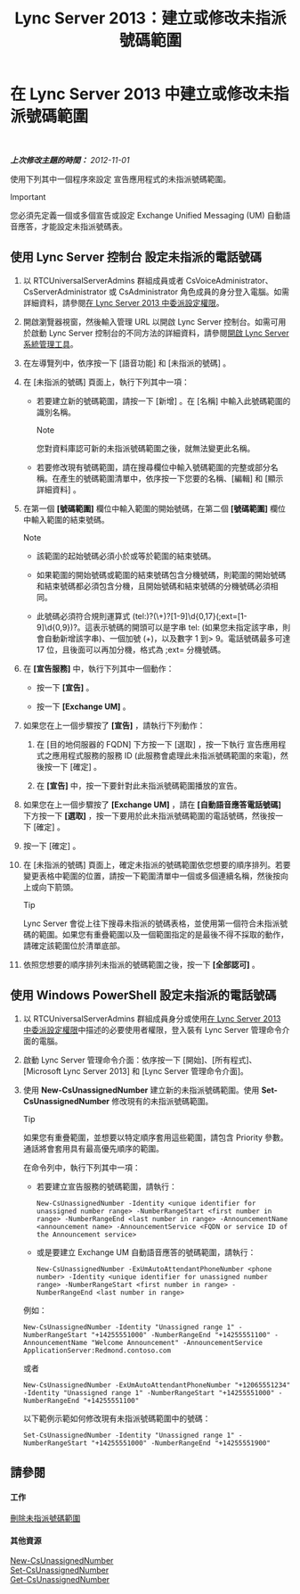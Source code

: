 ﻿---
title: Lync Server 2013：建立或修改未指派號碼範圍
TOCTitle: 建立或修改未指派號碼範圍
ms:assetid: a102b226-0460-4d5c-82f9-79b8444fa958
ms:mtpsurl: https://technet.microsoft.com/zh-tw/library/Gg412748(v=OCS.15)
ms:contentKeyID: 49291842
ms.date: 08/10/2015
mtps_version: v=OCS.15
ms.translationtype: HT
---

# 在 Lync Server 2013 中建立或修改未指派號碼範圍

 

_**上次修改主題的時間：** 2012-11-01_

使用下列其中一個程序來設定 宣告應用程式的未指派號碼範圍。

> [!IMPORTANT]  
> 您必須先定義一個或多個宣告或設定 Exchange Unified Messaging (UM) 自動語音應答，才能設定未指派號碼表。



## 使用 Lync Server 控制台 設定未指派的電話號碼

1.  以 RTCUniversalServerAdmins 群組成員或者 CsVoiceAdministrator、CsServerAdministrator 或 CsAdministrator 角色成員的身分登入電腦。如需詳細資料，請參閱[在 Lync Server 2013 中委派設定權限](lync-server-2013-delegate-setup-permissions.md)。

2.  開啟瀏覽器視窗，然後輸入管理 URL 以開啟 Lync Server 控制台。如需可用於啟動 Lync Server 控制台的不同方法的詳細資料，請參閱[開啟 Lync Server 系統管理工具](lync-server-2013-open-lync-server-administrative-tools.md)。

3.  在左導覽列中，依序按一下 \[語音功能\] 和 \[未指派的號碼\] 。

4.  在 \[未指派的號碼\] 頁面上，執行下列其中一項：
    
      - 若要建立新的號碼範圍，請按一下 \[新增\] 。在 \[名稱\] 中輸入此號碼範圍的識別名稱。
        
        > [!NOTE]  
        > 您對資料庫認可新的未指派號碼範圍之後，就無法變更此名稱。
        
    
      - 若要修改現有號碼範圍，請在搜尋欄位中輸入號碼範圍的完整或部分名稱。在產生的號碼範圍清單中，依序按一下您要的名稱、\[編輯\] 和 \[顯示詳細資料\] 。

5.  在第一個 **\[號碼範圍\]** 欄位中輸入範圍的開始號碼，在第二個 **\[號碼範圍\]** 欄位中輸入範圍的結束號碼。
    
    > [!Note]  
	> <ul>
    > <li><p>該範圍的起始號碼必須小於或等於範圍的結束號碼。</p></li>
    > <li><p>如果範圍的開始號碼或範圍的結束號碼包含分機號碼，則範圍的開始號碼和結束號碼都必須包含分機，且開始號碼和結束號碼的分機號碼必須相同。</p></li>
    > <li><p>此號碼必須符合規則運算式 (tel:)?(\+)?[1-9]\d{0,17}(;ext=[1-9]\d{0,9})?。這表示號碼的開頭可以是字串 tel: (如果您未指定該字串，則會自動新增該字串)、一個加號 (+)，以及數字 1 到>  9。電話號碼最多可達 17 位，且後面可以再加分機，格式為 ;ext= 分機號碼。</p></li>
    > </ul>

6.  在 **\[宣告服務\]** 中，執行下列其中一個動作：
    
      - 按一下 **\[宣告\]** 。
    
      - 按一下 **\[Exchange UM\]** 。

7.  如果您在上一個步驟按了 **\[宣告\]** ，請執行下列動作：
    
    1.  在 \[目的地伺服器的 FQDN\] 下方按一下 \[選取\] ，按一下執行 宣告應用程式之應用程式服務的服務 ID (此服務會處理此未指派號碼範圍的來電)，然後按一下 \[確定\] 。
    
    2.  在 **\[宣告\]** 中，按一下要針對此未指派號碼範圍播放的宣告。

8.  如果您在上一個步驟按了 **\[Exchange UM\]** ，請在 **\[自動語音應答電話號碼\]** 下方按一下 **\[選取\]** ，按一下要用於此未指派號碼範圍的電話號碼，然後按一下 \[確定\] 。

9.  按一下 \[確定\] 。

10. 在 \[未指派的號碼\] 頁面上，確定未指派的號碼範圍依您想要的順序排列。若要變更表格中範圍的位置，請按一下範圍清單中一個或多個連續名稱，然後按向上或向下箭頭。
    
    > [!TIP]
    > Lync Server 會從上往下搜尋未指派的號碼表格，並使用第一個符合未指派號碼的範圍。如果您有重疊範圍以及一個範圍指定的是最後不得不採取的動作，請確定該範圍位於清單底部。


11. 依照您想要的順序排列未指派的號碼範圍之後，按一下 **\[全部認可\]** 。

## 使用 Windows PowerShell 設定未指派的電話號碼

1.  以 RTCUniversalServerAdmins 群組成員身分或使用[在 Lync Server 2013 中委派設定權限](lync-server-2013-delegate-setup-permissions.md)中描述的必要使用者權限，登入裝有 Lync Server 管理命令介面的電腦。

2.  啟動 Lync Server 管理命令介面：依序按一下 \[開始\]、\[所有程式\]、\[Microsoft Lync Server 2013\] 和 \[Lync Server 管理命令介面\]。

3.  使用 **New-CsUnassignedNumber** 建立新的未指派號碼範圍。使用 **Set-CsUnassignedNumber** 修改現有的未指派號碼範圍。
    
    > [!TIP]
    > 如果您有重疊範圍，並想要以特定順序套用這些範圍，請包含 Priority 參數。通話將會套用具有最高優先順序的範圍。
    
    在命令列中，執行下列其中一項：
    
      - 若要建立宣告服務的號碼範圍，請執行：
        
            New-CsUnassignedNumber -Identity <unique identifier for unassigned number range> -NumberRangeStart <first number in range> -NumberRangeEnd <last number in range> -AnnouncementName <announcement name> -AnnouncementService <FQDN or service ID of the Announcement service>
    
      - 或是要建立 Exchange UM 自動語音應答的號碼範圍，請執行：
        
            New-CsUnassignedNumber -ExUmAutoAttendantPhoneNumber <phone number> -Identity <unique identifier for unassigned number range> -NumberRangeStart <first number in range> -NumberRangeEnd <last number in range>
    
    例如：
    
        New-CsUnassignedNumber -Identity "Unassigned range 1" -NumberRangeStart "+14255551000" -NumberRangeEnd "+14255551100" -AnnouncementName "Welcome Announcement" -AnnouncementService ApplicationServer:Redmond.contoso.com
    
    或者
    
        New-CsUnassignedNumber -ExUmAutoAttendantPhoneNumber "+12065551234" -Identity "Unassigned range 1" -NumberRangeStart "+14255551000" -NumberRangeEnd "+14255551100"
    
    以下範例示範如何修改現有未指派號碼範圍中的號碼：
    
        Set-CsUnassignedNumber -Identity "Unassigned range 1" -NumberRangeStart "+14255551000" -NumberRangeEnd "+14255551900"

## 請參閱

#### 工作

[刪除未指派號碼範圍](lync-server-2013-delete-an-unassigned-number-range.md)  

#### 其他資源

[New-CsUnassignedNumber](https://docs.microsoft.com/en-us/powershell/module/skype/New-CsUnassignedNumber)  
[Set-CsUnassignedNumber](https://docs.microsoft.com/en-us/powershell/module/skype/Set-CsUnassignedNumber)  
[Get-CsUnassignedNumber](https://docs.microsoft.com/en-us/powershell/module/skype/Get-CsUnassignedNumber)

